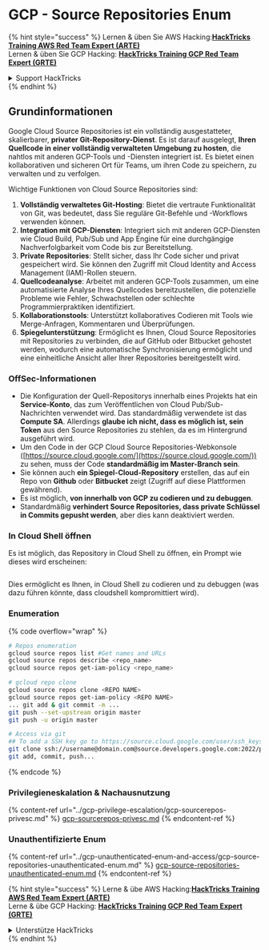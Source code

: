 # GCP - Source Repositories Enum

{% hint style="success" %}
Lernen & üben Sie AWS Hacking:<img src="../../../.gitbook/assets/image (1) (1) (1).png" alt="" data-size="line">[**HackTricks Training AWS Red Team Expert (ARTE)**](https://training.hacktricks.xyz/courses/arte)<img src="../../../.gitbook/assets/image (1) (1) (1).png" alt="" data-size="line">\
Lernen & üben Sie GCP Hacking: <img src="../../../.gitbook/assets/image (2).png" alt="" data-size="line">[**HackTricks Training GCP Red Team Expert (GRTE)**<img src="../../../.gitbook/assets/image (2).png" alt="" data-size="line">](https://training.hacktricks.xyz/courses/grte)

<details>

<summary>Support HackTricks</summary>

* Überprüfen Sie die [**Abonnementpläne**](https://github.com/sponsors/carlospolop)!
* **Treten Sie der** 💬 [**Discord-Gruppe**](https://discord.gg/hRep4RUj7f) oder der [**Telegram-Gruppe**](https://t.me/peass) bei oder **folgen** Sie uns auf **Twitter** 🐦 [**@hacktricks\_live**](https://twitter.com/hacktricks_live)**.**
* **Teilen Sie Hacking-Tricks, indem Sie PRs an die** [**HackTricks**](https://github.com/carlospolop/hacktricks) und [**HackTricks Cloud**](https://github.com/carlospolop/hacktricks-cloud) GitHub-Repos senden.

</details>
{% endhint %}

## Grundinformationen <a href="#reviewing-cloud-git-repositories" id="reviewing-cloud-git-repositories"></a>

Google Cloud Source Repositories ist ein vollständig ausgestatteter, skalierbarer, **privater Git-Repository-Dienst**. Es ist darauf ausgelegt, **Ihren Quellcode in einer vollständig verwalteten Umgebung zu hosten**, die nahtlos mit anderen GCP-Tools und -Diensten integriert ist. Es bietet einen kollaborativen und sicheren Ort für Teams, um ihren Code zu speichern, zu verwalten und zu verfolgen.

Wichtige Funktionen von Cloud Source Repositories sind:

1. **Vollständig verwaltetes Git-Hosting**: Bietet die vertraute Funktionalität von Git, was bedeutet, dass Sie reguläre Git-Befehle und -Workflows verwenden können.
2. **Integration mit GCP-Diensten**: Integriert sich mit anderen GCP-Diensten wie Cloud Build, Pub/Sub und App Engine für eine durchgängige Nachverfolgbarkeit vom Code bis zur Bereitstellung.
3. **Private Repositories**: Stellt sicher, dass Ihr Code sicher und privat gespeichert wird. Sie können den Zugriff mit Cloud Identity and Access Management (IAM)-Rollen steuern.
4. **Quellcodeanalyse**: Arbeitet mit anderen GCP-Tools zusammen, um eine automatisierte Analyse Ihres Quellcodes bereitzustellen, die potenzielle Probleme wie Fehler, Schwachstellen oder schlechte Programmierpraktiken identifiziert.
5. **Kollaborationstools**: Unterstützt kollaboratives Codieren mit Tools wie Merge-Anfragen, Kommentaren und Überprüfungen.
6. **Spiegelunterstützung**: Ermöglicht es Ihnen, Cloud Source Repositories mit Repositories zu verbinden, die auf GitHub oder Bitbucket gehostet werden, wodurch eine automatische Synchronisierung ermöglicht und eine einheitliche Ansicht aller Ihrer Repositories bereitgestellt wird.

### OffSec-Informationen <a href="#reviewing-cloud-git-repositories" id="reviewing-cloud-git-repositories"></a>

* Die Konfiguration der Quell-Repositorys innerhalb eines Projekts hat ein **Service-Konto**, das zum Veröffentlichen von Cloud Pub/Sub-Nachrichten verwendet wird. Das standardmäßig verwendete ist das **Compute SA**. Allerdings **glaube ich nicht, dass es möglich ist, sein Token** aus den Source Repositories zu stehlen, da es im Hintergrund ausgeführt wird.
* Um den Code in der GCP Cloud Source Repositories-Webkonsole ([https://source.cloud.google.com/](https://source.cloud.google.com/)) zu sehen, muss der Code **standardmäßig im Master-Branch sein**.
* Sie können auch **ein Spiegel-Cloud-Repository** erstellen, das auf ein Repo von **Github** oder **Bitbucket** zeigt (Zugriff auf diese Plattformen gewährend).
* Es ist möglich, **von innerhalb von GCP zu codieren und zu debuggen**.
* Standardmäßig **verhindert Source Repositories, dass private Schlüssel in Commits gepusht werden**, aber dies kann deaktiviert werden.

### In Cloud Shell öffnen

Es ist möglich, das Repository in Cloud Shell zu öffnen, ein Prompt wie dieses wird erscheinen:

<figure><img src="../../../.gitbook/assets/image (325).png" alt=""><figcaption></figcaption></figure>

Dies ermöglicht es Ihnen, in Cloud Shell zu codieren und zu debuggen (was dazu führen könnte, dass cloudshell kompromittiert wird).

### Enumeration

{% code overflow="wrap" %}
```bash
# Repos enumeration
gcloud source repos list #Get names and URLs
gcloud source repos describe <repo_name>
gcloud source repos get-iam-policy <repo_name>

# gcloud repo clone
gcloud source repos clone <REPO NAME>
gcloud source repos get-iam-policy <REPO NAME>
... git add & git commit -m ...
git push --set-upstream origin master
git push -u origin master

# Access via git
## To add a SSH key go to https://source.cloud.google.com/user/ssh_keys (no gcloud command)
git clone ssh://username@domain.com@source.developers.google.com:2022/p/<proj-name>/r/<repo-name>
git add, commit, push...
```
{% endcode %}

### Privilegieneskalation & Nachausnutzung

{% content-ref url="../gcp-privilege-escalation/gcp-sourcerepos-privesc.md" %}
[gcp-sourcerepos-privesc.md](../gcp-privilege-escalation/gcp-sourcerepos-privesc.md)
{% endcontent-ref %}

### Unauthentifizierte Enum

{% content-ref url="../gcp-unauthenticated-enum-and-access/gcp-source-repositories-unauthenticated-enum.md" %}
[gcp-source-repositories-unauthenticated-enum.md](../gcp-unauthenticated-enum-and-access/gcp-source-repositories-unauthenticated-enum.md)
{% endcontent-ref %}

{% hint style="success" %}
Lerne & übe AWS Hacking:<img src="../../../.gitbook/assets/image (1) (1) (1).png" alt="" data-size="line">[**HackTricks Training AWS Red Team Expert (ARTE)**](https://training.hacktricks.xyz/courses/arte)<img src="../../../.gitbook/assets/image (1) (1) (1).png" alt="" data-size="line">\
Lerne & übe GCP Hacking: <img src="../../../.gitbook/assets/image (2).png" alt="" data-size="line">[**HackTricks Training GCP Red Team Expert (GRTE)**<img src="../../../.gitbook/assets/image (2).png" alt="" data-size="line">](https://training.hacktricks.xyz/courses/grte)

<details>

<summary>Unterstütze HackTricks</summary>

* Überprüfe die [**Abonnementpläne**](https://github.com/sponsors/carlospolop)!
* **Tritt der** 💬 [**Discord-Gruppe**](https://discord.gg/hRep4RUj7f) oder der [**Telegram-Gruppe**](https://t.me/peass) bei oder **folge** uns auf **Twitter** 🐦 [**@hacktricks\_live**](https://twitter.com/hacktricks_live)**.**
* **Teile Hacking-Tricks, indem du PRs zu den** [**HackTricks**](https://github.com/carlospolop/hacktricks) und [**HackTricks Cloud**](https://github.com/carlospolop/hacktricks-cloud) GitHub-Repos einreichst.

</details>
{% endhint %}
